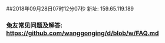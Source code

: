 ##2018年09月28日07时12分07秒 新址: 159.65.119.189
### 兔友常见问题及解答: https://github.com/wanggonging/d/blob/w/FAQ.md
